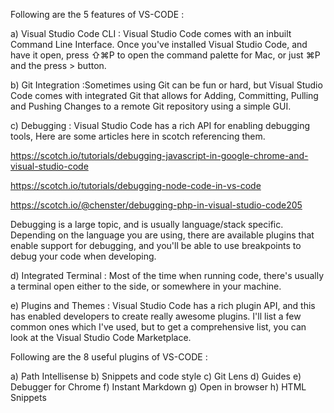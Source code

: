 Following are the 5 features of VS-CODE : 

a)  Visual Studio Code CLI : Visual Studio Code comes with an inbuilt Command Line Interface. Once you've installed Visual Studio Code, and have it open, press ⇧⌘P to open the command palette for Mac, or just ⌘P and the press > button.

b)  Git Integration :Sometimes using Git can be fun or hard, but Visual Studio Code comes with integrated Git that allows for Adding, Committing, Pulling and Pushing Changes to a remote Git repository using a simple GUI.


c)  Debugging : Visual Studio Code has a rich API for enabling debugging tools, Here are some articles here in scotch referencing them.

https://scotch.io/tutorials/debugging-javascript-in-google-chrome-and-visual-studio-code

https://scotch.io/tutorials/debugging-node-code-in-vs-code

https://scotch.io/@chenster/debugging-php-in-visual-studio-code205

Debugging is a large topic, and is usually language/stack specific. Depending on the language you are using, there are available plugins that enable support for debugging, and you'll be able to use breakpoints to debug your code when developing.

d)  Integrated Terminal : Most of the time when running code, there's usually a terminal open either to the side, or somewhere in your machine.

e)  Plugins and Themes : Visual Studio Code has a rich plugin API, and this has enabled developers to create really awesome plugins. I'll list a few common ones which I've used, but to get a comprehensive list, you can look at the Visual Studio Code Marketplace.


Following are the 8 useful plugins of VS-CODE :

a)  Path Intellisense
b)  Snippets and code style
c)  Git Lens
d)  Guides
e)  Debugger for Chrome
f)  Instant Markdown
g)  Open in browser
h)  HTML Snippets